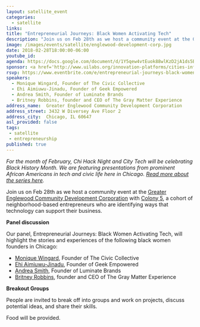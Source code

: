 ```yaml
---
layout: satellite_event
categories:
  - satellite
links:
title: "Entrepreneurial Journeys: Black Women Activating Tech"
description: "Join us on Feb 28th as we host a community event at the Greater Englewood Community Development Corporation with Colony 5, a cohort of neighborhood-based entrepreneurs who are identifying ways that technology can support their business. Our panel, Entrepreneurial Journeys: Black Women Activating Tech, will highlight the stories and experiences of four black women founders in Chicago."
image: /images/events/satellite/englewood-development-corp.jpg
date: 2018-02-28T18:00:00-06:00
youtube_id:
agenda: https://docs.google.com/document/d/1Y5qew4vtEuok88wlKzD2jA1ds5BxurvFIZ_tEewIGY0/edit#
sponsor: <a href='http://www.uilabs.org/innovation-platforms/cities-infrastructure/'>City Tech</a>
rsvp: https://www.eventbrite.com/e/entrepreneurial-journeys-black-women-activating-tech-tickets-43145983799
speakers:
  - Monique Wingard, Founder of The Civic Collective
  - Ehi Aimiuwu-Jinadu, Founder of Geek Empowered
  - Andrea Smith, Founder of Luminate Brands
  - Britney Robbins, founder and CEO of The Gray Matter Experience
address_name:  Greater Englewood Community Development Corporation
address_street: 3432 W Diversey Ave Floor 2
address_city:  Chicago, IL 60647
asl_provided: false
tags: 
 - satellite
 - entrepreneurship
published: true
---
```


*For the month of February, Chi Hack Night and City Tech will be celebrating Black History Month. We are featuring presentations from prominent African Americans in tech and civic life here in Chicago. [Read more about the series here](https://chihacknight.org/blog/2018/02/02/introducing-black-history-month-speaker-series.html).*

Join us on Feb 28th as we host a community event at the [Greater Englewood Community Development Corporation](https://greaterenglewoodcdc.wordpress.com/) with [Colony 5](https://www.colonyfive.com/), a cohort of neighborhood-based entrepreneurs who are identifying ways that technology can support their business.

**Panel discussion**

Our panel, Entrepreneurial Journeys: Black Women Activating Tech, will highlight the stories and experiences of the following black women founders in Chicago:

* [Monique Wingard](https://moniquewingard.com/about/), Founder of The Civic Collective
* [Ehi Aimiuwu-Jinadu](https://modelviewculture.com/authors/ehi-aimiuwu-jinadu), Founder of Geek Empowered
* [Andrea Smith](https://luminatebrands.com/), Founder of Luminate Brands
* [Britney Robbins](https://www.linkedin.com/in/britneyrobbins/), founder and CEO of The Gray Matter Experience

**Breakout Groups**

People are invited to break off into groups and work on projects, discuss potential ideas, and share their skills.

Food will be provided.
